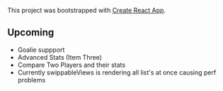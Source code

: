 This project was bootstrapped with [Create React App](https://github.com/facebook/create-react-app).

## Upcoming

* Goalie suppport
* Advanced Stats (Item Three)
* Compare Two Players and their stats
* Currently swippableViews is rendering all list's at once causing perf problems
